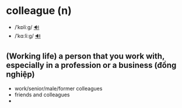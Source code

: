 # colleague (n)

- /ˈkɒliːɡ/ [🔊](https://www.oxfordlearnersdictionaries.com/media/english/uk_pron/c/col/colle/colleague__gb_2.mp3)
- /ˈkɑːliːɡ/ [🔊](https://www.oxfordlearnersdictionaries.com/media/english/us_pron/c/col/colle/colleague__us_1.mp3)

## (Working life) a person that you work with, especially in a profession or a business (đồng nghiệp)

- work/senior/male/former colleagues
- friends and colleagues
- 